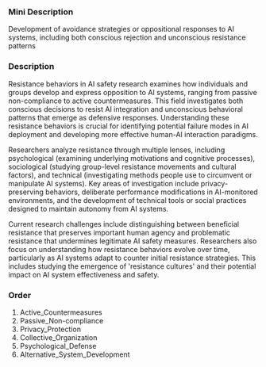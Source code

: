 ### Mini Description

Development of avoidance strategies or oppositional responses to AI systems, including both conscious rejection and unconscious resistance patterns

### Description

Resistance behaviors in AI safety research examines how individuals and groups develop and express opposition to AI systems, ranging from passive non-compliance to active countermeasures. This field investigates both conscious decisions to resist AI integration and unconscious behavioral patterns that emerge as defensive responses. Understanding these resistance behaviors is crucial for identifying potential failure modes in AI deployment and developing more effective human-AI interaction paradigms.

Researchers analyze resistance through multiple lenses, including psychological (examining underlying motivations and cognitive processes), sociological (studying group-level resistance movements and cultural factors), and technical (investigating methods people use to circumvent or manipulate AI systems). Key areas of investigation include privacy-preserving behaviors, deliberate performance modifications in AI-monitored environments, and the development of technical tools or social practices designed to maintain autonomy from AI systems.

Current research challenges include distinguishing between beneficial resistance that preserves important human agency and problematic resistance that undermines legitimate AI safety measures. Researchers also focus on understanding how resistance behaviors evolve over time, particularly as AI systems adapt to counter initial resistance strategies. This includes studying the emergence of 'resistance cultures' and their potential impact on AI system effectiveness and safety.

### Order

1. Active_Countermeasures
2. Passive_Non-compliance
3. Privacy_Protection
4. Collective_Organization
5. Psychological_Defense
6. Alternative_System_Development
